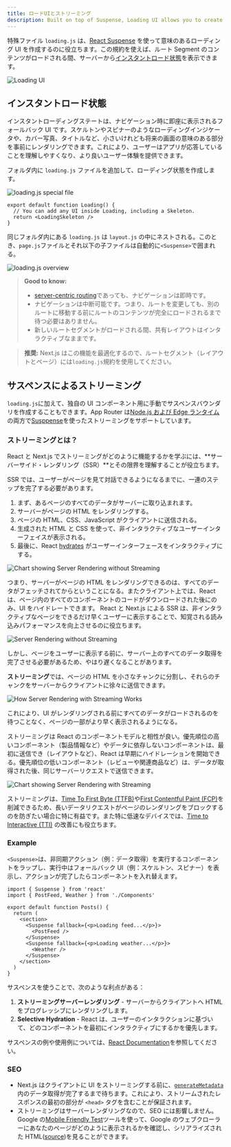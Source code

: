 ```yaml
---
title: ロードUIとストリーミング
description: Built on top of Suspense, Loading UI allows you to create a fallback for specific route segments, and automatically stream content as it becomes ready.
---
```


特殊ファイル `loading.js` は、[React Suspense](https://ja.react.dev/reference/react/Suspense) を使って意味のあるローディング UI を作成するのに役立ちます。この規約を使えば、ルート Segment のコンテンツがロードされる間、サーバーから[インスタントロード状態](#インスタントロード状態)を表示できます。

![Loading UI](../../assets/loading-ui.svg)

## インスタントロード状態

インスタントローディングステートは、ナビゲーション時に即座に表示されるフォールバック UI です。スケルトンやスピナーのようなローディングインジケータや、カバー写真、タイトルなど、小さいけれども将来の画面の意味のある部分を事前にレンダリングできます。これにより、ユーザーはアプリが応答していることを理解しやすくなり、より良いユーザー体験を提供できます。

フォルダ内に `loading.js` ファイルを追加して、ローディング状態を作成します。

![loading.js special file](../../assets/loading-special-file.svg)

```tsx filename="app/dashboard/loading.tsx" switcher
export default function Loading() {
  // You can add any UI inside Loading, including a Skeleton.
  return <LoadingSkeleton />
}
```

同じフォルダ内にある `loading.js` は `layout.js` の中にネストされる。このとき、`page.js`ファイルとそれ以下の子ファイルは自動的に`<Suspense>`で囲まれる。

![loading.js overview](../../assets/loading-overview.svg)

> **Good to know:**
>
> - [server-centric routing](/docs/app-router/building-your-application/routing/linking-and-navigating#ナビゲーションの仕組み)であっても、ナビゲーションは即時です。
> - ナビゲーションは中断可能です。つまり、ルートを変更しても、別のルートに移動する前にルートのコンテンツが完全にロードされるまで待つ必要はありません。
> - 新しいルートセグメントがロードされる間、共有レイアウトはインタラクティブなままです。

> **推奨:** Next.js はこの機能を最適化するので、ルートセグメント（レイアウトとページ）には`loading.js`規約を使用してください。

## サスペンスによるストリーミング

`loading.js`に加えて、独自の UI コンポーネント用に手動でサスペンスバウンダリを作成することもできます。App Router は[Node.js および Edge ランタイム](/docs/app-router/building-your-application/rendering/edge-and-nodejs-runtimes)の両方で[Susppense](https://ja.react.dev/reference/react/Suspense)を使ったストリーミングをサポートしています。

### ストリーミングとは？

React と Next.js でストリーミングがどのように機能するかを学ぶには、**サーバーサイド・レンダリング（SSR）**とその限界を理解することが役立ちます。

SSR では、ユーザーがページを見て対話できるようになるまでに、一連のステップを完了する必要があります。

1. まず、あるページのすべてのデータがサーバーに取り込まれます。
2. サーバーがページの HTML をレンダリングする。
3. ページの HTML、CSS、JavaScript がクライアントに送信される。
4. 生成された HTML と CSS を使って、非インタラクティブなユーザーインターフェイスが表示される。
5. 最後に、React [hydrates](https://ja.react.dev/reference/react-dom/client/hydrateRoot#hydrating-server-rendered-html) がユーザーインターフェースをインタラクティブにする。

![Chart showing Server Rendering without Streaming](../../assets/server-rendering-without-streaming-chart.svg)

つまり、サーバーがページの HTML をレンダリングできるのは、すべてのデータがフェッチされてからということになる。またクライアント上では、React は、ページ内のすべてのコンポーネントのコードがダウンロードされた後にのみ、UI をハイドレートできます。
React と Next.js による SSR は、非インタラクティブなページをできるだけ早くユーザーに表示することで、知覚される読み込みパフォーマンスを向上させるのに役立ちます。

![Server Rendering without Streaming](../../assets/server-rendering-without-streaming.svg)

しかし、ページをユーザーに表示する前に、サーバー上のすべてのデータ取得を完了させる必要があるため、やはり遅くなることがあります。

**ストリーミング**では、ページの HTML を小さなチャンクに分割し、それらのチャンクをサーバーからクライアントに徐々に送信できます。

![How Server Rendering with Streaming Works](../../assets/server-rendering-with-streaming.svg)

これにより、UI がレンダリングされる前にすべてのデータがロードされるのを待つことなく、ページの一部がより早く表示されるようになる。

ストリーミングは React のコンポーネントモデルと相性が良い。優先順位の高いコンポーネント（製品情報など）やデータに依存しないコンポーネントは、最初に送信でき（レイアウトなど）、React は早期にハイドレーションを開始できる。優先順位の低いコンポーネント（レビューや関連商品など）は、データが取得された後、同じサーバーリクエストで送信できます。

![Chart showing Server Rendering with Streaming](../../assets/server-rendering-with-streaming-chart.svg)

ストリーミングは、[Time To First Byte (TTFB)](https://web.dev/ttfb/)や[First Contentful Paint (FCP)](https://web.dev/first-contentful-paint/)を削減できるため、長いデータリクエストがページのレンダリングをブロックするのを防ぎたい場合に特に有益です。また特に低速なデバイスでは、[Time to Interactive (TTI)](https://developer.chrome.com/en/docs/lighthouse/performance/interactive/) の改善にも役立ちます。

### Example

`<Suspense>`は、非同期アクション（例：データ取得）を実行するコンポーネントをラップし、実行中はフォールバック UI（例：スケルトン、スピナー）を表示し、アクションが完了したらコンポーネントを入れ替えます。

```tsx filename="app/dashboard/page.tsx" switcher
import { Suspense } from 'react'
import { PostFeed, Weather } from './Components'

export default function Posts() {
  return (
    <section>
      <Suspense fallback={<p>Loading feed...</p>}>
        <PostFeed />
      </Suspense>
      <Suspense fallback={<p>Loading weather...</p>}>
        <Weather />
      </Suspense>
    </section>
  )
}
```

サスペンスを使うことで、次のような利点がある：

1. **ストリーミングサーバーレンダリング** - サーバーからクライアントへ HTML をプログレッシブにレンダリングします。
2. **Selective Hydration** - React は、ユーザーのインタラクションに基づいて、どのコンポーネントを最初にインタラクティブにするかを優先します。

サスペンスの例や使用例については、[React Documentation](https://ja.react.dev/reference/react/Suspense)を参照してください。

### SEO

- Next.js はクライアントに UI をストリーミングする前に、[`generateMetadata`](/docs/app-router/api-reference/functions/generate-metadata)内のデータ取得が完了するまで待ちます。これにより、ストリームされたレスポンスの最初の部分が `<head>` タグを含むことが保証されます。
- ストリーミングはサーバーレンダリングなので、SEO には影響しません。Google の[Mobile Friendly Test](https://search.google.com/test/mobile-friendly)ツールを使って、Google のウェブクローラーにあなたのページがどのように表示されるかを確認し、シリアライズされた HTML([source](https://web.dev/rendering-on-the-web/#seo-considerations))を見ることができます。
